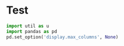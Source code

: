 # Test

```python
import util as u
import pandas as pd
pd.set_option('display.max_columns', None)
```















